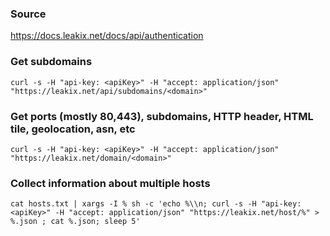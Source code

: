 ### Source
https://docs.leakix.net/docs/api/authentication

### Get subdomains
```
curl -s -H "api-key: <apiKey>" -H "accept: application/json" "https://leakix.net/api/subdomains/<domain>" 
```

### Get ports (mostly 80,443), subdomains, HTTP header, HTML tile, geolocation, asn, etc
```
curl -s -H "api-key: <apiKey>" -H "accept: application/json" "https://leakix.net/domain/<domain>"
```

### Collect information about multiple hosts
```
cat hosts.txt | xargs -I % sh -c 'echo %\\n; curl -s -H "api-key: <apiKey>" -H "accept: application/json" "https://leakix.net/host/%" > %.json ; cat %.json; sleep 5'
```

